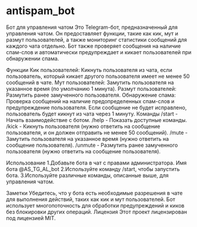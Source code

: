 # antispam_bot
Бот для управления чатом
  Это Telegram-бот, предназначенный для управления чатом. Он предоставляет функции, такие как кик, мут и размут пользователей, а также мониторинг статистики сообщений для каждого чата отдельно. Бот также проверяет сообщения на наличие спам-слов и автоматически               предупреждает и кикает пользователей при обнаружении спама.

Функции
  Кик пользователей: 
  Кикнуть пользователя из чата, если пользователь, который кикает другого пользователя имеет не менее 50 сообщений в чате.
  Мут пользователей: 
  Замутить пользователя на указанное время (по умолчанию 1 минута).
  Размут пользователей:  
  Размутить ранее замученного пользователя.
Обнаружение спама: 
  Проверка сообщений на наличие предопределенных спам-слов и предупреждение пользователя. Если сообщение не будет исправлено, пользователь будет кикнут из чата через 1 минуту.
Команды
  /start - Начать взаимодействие с ботом.
  /help - Показать доступные команды.
  /kick - Кикнуть пользователя (нужно ответить на сообщение пользователя, и он должен отправить не менее 50 сообщений).
  /mute - Замутить пользователя на указанное время (нужно ответить на сообщение пользователя).
  /unmute - Размутить ранее замученного пользователя (нужно ответить на сообщение пользователя).

Использование
  1.Добавьте бота в чат с правами администратора. Имя бота @AS_TG_AL_bot
  2.Используйте команду /start, чтобы запустить бота.
  3.Используйте различные команды, описанные выше, для управления чатом.

Заметки
  Убедитесь, что у бота есть необходимые разрешения в чате для выполнения действий, таких как кик и мут пользователей.
  Бот использует многопоточность для обработки предупреждений и киков без блокировки других операций.
Лицензия
  Этот проект лицензирован под лицензией MIT.
